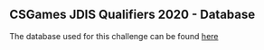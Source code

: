 CSGames JDIS Qualifiers 2020 - Database
---



The database used for this challenge can be found [here](https://github.com/jpwhite3/northwind-SQLite3)